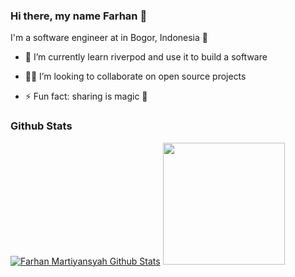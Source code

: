 ### Hi there, my name Farhan 👋

I'm a software engineer at in Bogor, Indonesia 🌆

- 🔭 I’m currently learn riverpod and use it to build a software
- 🧑‍💻 I’m looking to collaborate on open source projects

- ⚡ Fun fact: sharing is magic 🐰


### Github Stats

[![Farhan Martiyansyah Github Stats](https://github-readme-stats.vercel.app/api?username=br0farhan&count_private=true&theme=default&show_icons=true)](https://github.com/br0farhan)
<img src="https://github-readme-stats.vercel.app/api/top-langs/?username=br0farhan&layout=compact&theme=vue-dark" height=195 />
